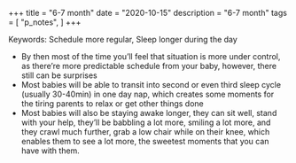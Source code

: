 +++
title = "6-7 month"
date = "2020-10-15"
description = "6-7 month"
tags = [
    "p_notes",
]
+++

Keywords: Schedule more regular, Sleep longer during the day

* By then most of the time you’ll feel that situation is more under control, as there’re more predictable schedule from your baby, however, there still can be surprises
* Most babies will be able to transit into second or even third sleep cycle (usually 30-40min) in one day nap, which creates some moments for the tiring parents to relax or get other things done
* Most babies will also be staying awake longer, they can sit well, stand with your help, they’ll be babbling a lot more, smiling a lot more, and they crawl much further, grab a low chair while on their knee, which enables them to see a lot more, the sweetest moments that you can have with them.